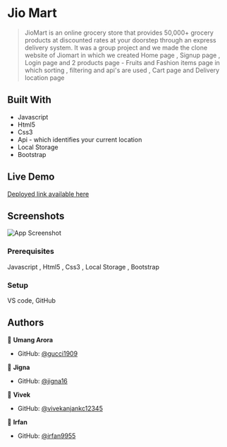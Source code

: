 # Jio Mart

> JioMart is an online grocery store that provides 50,000+ grocery products at discounted rates at your doorstep through an express delivery system. It was a group project and we made the clone website of Jiomart in which we created Home page , Signup page , Login page and 2 products page - Fruits and Fashion items page in which sorting , filtering and api's are used , Cart page and Delivery location page

## Built With

- Javascript
- Html5
- Css3
- Api - which identifies your current location
- Local Storage
- Bootstrap

## Live Demo 

[Deployed link available here](https://gucci1909.github.io/Jio-Mart-Website-Clone/)



## Screenshots

![App Screenshot](http://res.cloudinary.com/dtdqzefvj/image/upload/v1670845738/lfxh7xyxngjct0rrupip.png)




### Prerequisites
Javascript , Html5 , Css3 , Local Storage , Bootstrap

### Setup
VS code,
GitHub





## Authors

👤 **Umang Arora**

- GitHub: [@gucci1909](https://github.com/gucci1909)

👤 **Jigna**

- GitHub: [@jigna16](https://github.com/jigna16)

👤 **Vivek**

- GitHub: [@vivekanjankc12345](https://github.com/vivekanjankc12345)

👤 **Irfan**

- GitHub: [@irfan9955](https://github.com/irfan9955)


